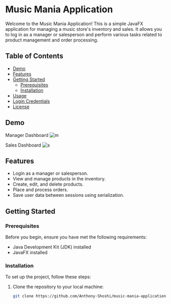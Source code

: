 # Music Mania Application

Welcome to the Music Mania Application! This is a simple JavaFX application for managing a music store's inventory and sales. It allows you to log in as a manager or salesperson and perform various tasks related to product management and order processing.

## Table of Contents

- [Demo](#demo)
- [Features](#features)
- [Getting Started](#getting-started)
  - [Prerequisites](#prerequisites)
  - [Installation](#installation)
- [Usage](#usage)
- [Login Credentials](#login-credentials)
- [License](#license)

## Demo

Manager Dashboard
![m](https://github.com/Anthony-Shoshi/music-mania-application/assets/41549963/5730946e-beec-4bbb-a1bc-bfc6e153b819)

Sales Dashboard
![s](https://github.com/Anthony-Shoshi/music-mania-application/assets/41549963/2c37a2bb-e827-4b72-8dde-bafa90a66bcd)


## Features

- Login as a manager or salesperson.
- View and manage products in the inventory.
- Create, edit, and delete products.
- Place and process orders.
- Save user data between sessions using serialization.

## Getting Started

### Prerequisites

Before you begin, ensure you have met the following requirements:

- Java Development Kit (JDK) installed
- JavaFX installed

### Installation

To set up the project, follow these steps:

1. Clone the repository to your local machine:

   ```bash
   git clone https://github.com/Anthony-Shoshi/music-mania-application
